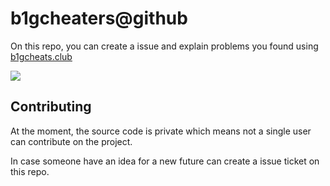 # b1gcheaters@github

On this repo, you can create a issue and explain problems you found using [b1gcheats.club](https://b1gcheats.club/)

<img src="https://i.imgur.com/6mA7opm.png" />

## Contributing 
At the moment, the source code is private which means not a single user can contribute on the project.

In case someone have an idea for a new future can create a issue ticket on this repo.
